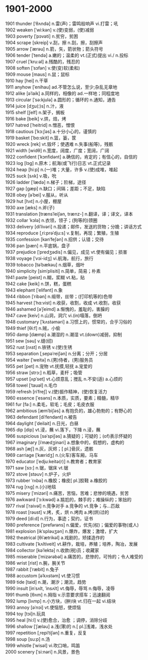 # 1901-2000

1901 thunder \[ˈθʌndə] n.雷(声)；雷鸣般响声 vi.打雷；吼\
1902 weaken \[ˈwi:kən] v.(使)变弱，(使)减弱\
1903 poverty \[ˈpɔvəti] n.贫穷，贫困\
1904 scrape \[skreip] v.刮，擦 n.刮，擦，刮擦声\
1905 arrow \[ˈærəu] n.箭，矢，箭状物；箭头符号\
1906 tender \[ˈtendə] a.嫩的；温柔的 vt.(正式)提出 vi./ n.投标\
1907 cruel \[ˈkru:əl] a.残酷的，残忍的\
1908 soften \[ˈsɔfən] v.使(变)软(柔和)\
1909 mouse \[maus] n.鼠；鼠标\
1910 hay \[hei] n.干草\
1911 anyhow \[ˈenihau] ad.不管怎么说，至少;杂乱无章地\
1912 alike \[əˈlaik] a.同样的，相像的 ad.一样地；同程度地　\
1913 circular \[ˈsə:kjulə] a.圆形的；循环的 n.通知，通告\
1914 juice \[dʒu(:)s] n.汁，液\
1915 shelf  \[ʃelf] n.架子，搁板\
1916 bake \[beik] v.烘，焙，烤\
1917 hatred \[ˈheitrid] n.憎恶，憎恨\
1918 cautious \[ˈkɔ:ʃəs] a.十分小心的，谨慎的\
1919 basket \[ˈbɑ:skit] n.篮，篓，筐\
1920 wreck \[rek] vt.毁坏；使遇难 n.失事(船等)，残骸\
1921 width \[widθ] n.宽度，阔度，广度；宽阔，广阔\
1922 confident \[ˈkɔnfidənt] a.确信的，肯定的；有信心的，自信的\
1923 log \[lɔg] n.原木；航海(或飞行)日志 vt.正式记录\
1924 heap \[hi:p] n.(一)堆；大量，许多 v.(使)成堆，堆起\
1925 suck \[sʌk] v.吸，吮\
1926 ladder  \[ˈlædə] n.梯子；阶梯，途径\
1927 gap \[gæp] n.缺口；间隔；差距；不足，缺陷\
1928 obey \[əˈbei] v.服从，听从\
1929 hut \[hʌt] n.小屋，棚屋\
1930 axe \[æks] n.斧(子)\
1931 translation \[trænsˈleiʃən, trænz-] n.翻译，译；译文，译本\
1932 collar ˈkɔlə] n.衣领，领子；(狗等的)颈圈\
1933 delivery \[diˈlivəri] n.投递；邮件，发送的货物；分娩；讲话方式\
1934 reproduce \[ˌri:prəˈdju:s] v.复制，再现；繁殖，生殖\
1935 confession \[kənˈfeʃən] n.招供；认错；交待\
1936 pan \[pæn] n.平底锅，盘子\
1937 prejudice \[ˈpredʒədis] n.偏见，成见 vt.使有偏见；损害\
1938 voyage \[ˈvɔi-idʒ] vi.航海，航行，旅行\
1939 tobacco \[təˈbækəu] n.烟草，烟叶\
1940 simplicity \[simˈplisiti] n.简单，简易；朴素\
1941 paste \[peist] n.糊，浆糊 vt.粘，贴\
1942 cake \[keik] n.饼，糕，蛋糕\
1943 elephant \[ˈelifənt] n.象\
1944 ribbon \[ˈribən] n.缎带，丝带；(打印机等的)色带\
1945 harvest  \[ˈhɑ:vist] n.收获，收割，收成 vt.收割，收获\
1946 ashamed \[əˈʃeimd] a.惭愧的，羞耻的，害臊的\
1947 cave \[keiv] n.山洞，洞穴 vi.(in)塌落，倒坍\
1948 customary \[ˈkʌstəməri] a.习惯上的，惯常的，合乎习俗的\
1949 thief \[θi:f] n.贼，小偷\
1950 damp \[dæmp] a.潮湿的 n.潮湿 vt.(down)减弱，抑制\
1951 sew \[səu] v.缝(纫)\
1952 rust \[rʌst] n.铁锈 v.(使)生锈\
1953 separation \[ˌsepəˈreiʃən] n.分离；分开；分居\
1954 waiter \[ˈweitə] n.(男)侍者，(男)服务员\
1955 pet \[pet] n.宠物 vt.抚摸,轻抚 a.宠爱的\
1956 straw \[strɔ:] n.稻草，麦杆；吸管\
1957 upset  \[ʌpˈset] vt.心烦意乱；搅乱 n.不安(适) a.心烦的\
1958 towel \[ˈtauəl] n.毛巾\
1959 refresh  \[riˈfreʃ] v.(使)振作精神，(使)恢复活力\
1960 essence \[ˈesəns] n.本质，实质，要素；精髓，精华\
1961 fur \[fə:] n.柔毛，软毛；毛皮；毛皮衣服\
1962 ambitious \[æmˈbiʃəs] a.有抱负的，雄心勃勃的；有野心的\
1963 defendant \[diˈfendənt] n.被告\
1964 daylight \[ˈdeilait] n.日光，白昼\
1965 dip \[dip] vt.浸，蘸 vi.落下，下降 n.浸，蘸\
1966 suspicious \[səˈspiʃəs] a.猜疑的；可疑的；(of)表示怀疑的\
1967 imaginary  \[iˈmædʒinəri] a.想象中的，假想的，虚构的\
1968 ash \[æʃ] n.灰，灰烬；\[ pl.]骨灰，遗骸\
1969 carriage \[ˈkæridʒ] n.(火车)客车厢，马车\
1970 educator \[ˈedju:keitə(r)] n.教育者；教育家\
1971 saw \[sɔ:] n.锯，锯床 vt.锯\
1972 stove \[stəuv] n.炉子，火炉\
1973 rubber ˈrʌbə] n.橡胶；橡皮\[ pl.]胶鞋 a.橡胶的\
1974 rug \[rʌg] n.(小)地毯\
1975 misery \[ˈmizəri] n.痛苦，苦恼，苦难；悲惨的境遇，贫苦\
1976 awkward \[ˈɔ:kwəd]  a.尴尬的，棘手的；难操纵的；笨拙的\
1977 rival \[ˈraivəl] n.竞争对手 a.竞争的 vt.竞争；与…匹敌\
1978 roast  \[rəust] v.烤，炙，烘 n.烤肉 a.烤(烘)过的\
1979 deed \[di:d] n.行为，事迹；契约，证书\
1980 preference \[ˈprefərəns] n.偏爱，优先(权)；偏爱的事物(或人)\
1981 explosion  \[ikˈspləuʒən] n.爆炸，爆发；激增，扩大\
1982 theatrical  \[θiˈætrikəl] a.戏剧的，矫揉造作的\
1983 cultivate \[ˈkʌltiveit] vt.耕作，栽培，养殖；培养，陶冶，发展\
1984 collector \[kəˈlektə] n.收款(税)员；收藏家\
1985 miserable  \[ˈmizərəbəl] a.痛苦的，悲惨的，可怜的；令人难受的\
1986 wrist  \[rist] n.腕，腕关节\
1987 rabbit \[ˈræbit] n.兔子\
1988 accustom  \[əˈkʌstəm] vt.使习惯\
1989 tide \[taid] n.潮，潮汐；潮流，趋势\
1990 insult \[inˈsʌlt,  ˈinsʌlt] vt.侮辱，辱骂 n.侮辱，凌辱\
1991 thumb \[θʌm] n.拇指  v.示意要求搭车；迅速翻阅\
1992 lump \[lʌmp] n.小方块，(肿)块  vt.归在一起 vi.结块\
1993 annoy  \[əˈnɔi] vt.使恼怒，使烦恼\
1994 toy \[tɔi]n.玩具 \
1995 heal \[hi:l] v.(使)愈合，治愈 ；调停，消除分歧\
1996 shallow  \[ˈʃæləu]  a.浅(薄)的 n.\[ pl.]浅滩，浅水处\
1997 repetition  \[ˌrepiˈtiʃən] n.重复，反复\
1998 soup \[su:p] n.汤\
1999 whistle \[ˈwisəl] vi.吹口哨，鸣笛\
2000 scenery  \[ˈsi:nəri] n.风景，景色&#x20;
